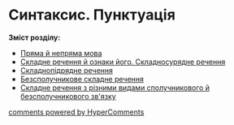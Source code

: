 <div id="hypercomments_widget" class="js-hypercomments-widget invisible"></div>

# Синтаксис. Пунктуація

<p><b>Зміст розділу:</b></p>
<ul type="square">
<li><a href="https://ukrmon59.ed-era.com/5/pryama_ta_nepryama_mova.html">Пряма й  непряма мова</a></li>
<li><a href="https://ukrmon59.ed-era.com/5/skladne_rechennya.html">Складне речення й ознаки його. Складносурядне речення</a></li>
<li><a href="https://ukrmon59.ed-era.com/5/skladnopidryadne_rechennya.html">Складнопідрядне речення</a></li>
<li><a href="https://ukrmon59.ed-era.com/5/bezspoluchnykove_skladne_rechennya.html">Безсполучникове складне речення</a></li>
<li><a href="https://ukrmon59.ed-era.com/5/skladne_rechennya_z_riznymi_vydamy.html">Складне речення з різними видами сполучникового й безсполучникового зв'язку</a></li>
</ul>

<div class="js-hypercomments-container">
<a href="http://hypercomments.com" class="hc-link" title="comments widget">comments powered by HyperComments</a>
</div>